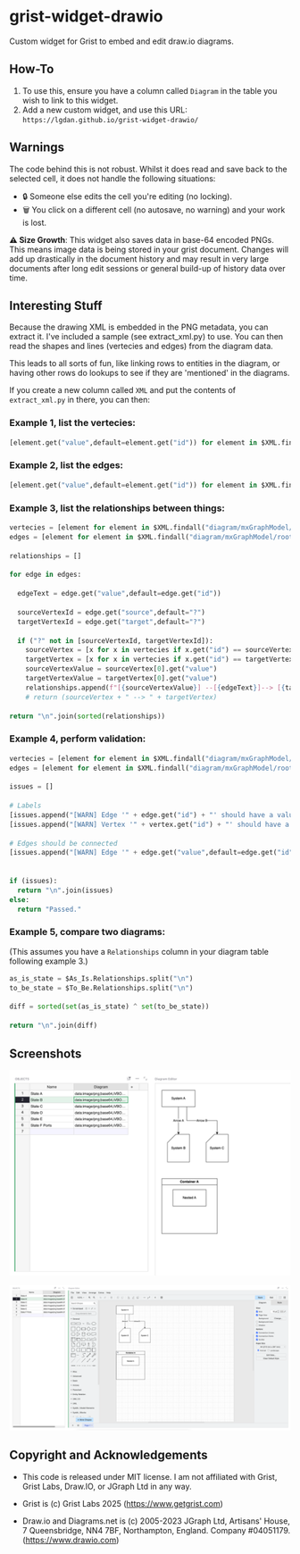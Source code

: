 # grist-widget-drawio
Custom widget for Grist to embed and edit draw.io diagrams.

## How-To

1. To use this, ensure you have a column called `Diagram` in the table you wish to link to this widget. 
2. Add a new custom widget, and use this URL: `https://lgdan.github.io/grist-widget-drawio/`

## Warnings

The code behind this is not robust. Whilst it does read and save back to the selected cell, it does not handle the following situations:

- 🔒 Someone else edits the cell you're editing (no locking).
- 🗑️ You click on a different cell (no autosave, no warning) and your work is lost.

**⚠️ Size Growth**: This widget also saves data in base-64 encoded PNGs. This means image data is being stored in your grist document. Changes will add up drastically in the document history and may result in very large documents after long edit sessions or general build-up of history data over time.

## Interesting Stuff

Because the drawing XML is embedded in the PNG metadata, you can extract it. I've included a sample (see extract_xml.py) to use. You can then read the shapes and lines (vertecies and edges) from the diagram data.

This leads to all sorts of fun, like linking rows to entities in the diagram, or having other rows do lookups to see if they are 'mentioned' in the diagrams.

If you create a new column called `XML` and put the contents of `extract_xml.py` in there, you can then:

### Example 1, list the vertecies:

```python
[element.get("value",default=element.get("id")) for element in $XML.findall("diagram/mxGraphModel/root/mxCell") if element.get("vertex",default=None)]
```

### Example 2, list the edges:

```python
[element.get("value",default=element.get("id")) for element in $XML.findall("diagram/mxGraphModel/root/mxCell") if element.get("edge",default=None)]
```

### Example 3, list the relationships between things:

```python
vertecies = [element for element in $XML.findall("diagram/mxGraphModel/root/mxCell") if element.get("vertex",default=None)]
edges = [element for element in $XML.findall("diagram/mxGraphModel/root/mxCell") if element.get("edge",default=None)]

relationships = []

for edge in edges:
  
  edgeText = edge.get("value",default=edge.get("id"))
  
  sourceVertexId = edge.get("source",default="?")
  targetVertexId = edge.get("target",default="?")
  
  if ("?" not in [sourceVertexId, targetVertexId]):
    sourceVertex = [x for x in vertecies if x.get("id") == sourceVertexId]
    targetVertex = [x for x in vertecies if x.get("id") == targetVertexId]
    sourceVertexValue = sourceVertex[0].get("value")
    targetVertexValue = targetVertex[0].get("value")
    relationships.append(f"[{sourceVertexValue}] --[{edgeText}]--> [{targetVertexValue}]")
    # return (sourceVertex + " --> " + targetVertex)
    
return "\n".join(sorted(relationships))
```

### Example 4, perform validation:

```python
vertecies = [element for element in $XML.findall("diagram/mxGraphModel/root/mxCell") if element.get("vertex",default=None)]
edges = [element for element in $XML.findall("diagram/mxGraphModel/root/mxCell") if element.get("edge",default=None)]

issues = []

# Labels
[issues.append("[WARN] Edge '" + edge.get("id") + "' should have a value.") for edge in edges if not edge.get("value")]
[issues.append("[WARN] Vertex '" + vertex.get("id") + "' should have a value.") for vertex in vertecies if not vertex.get("value")]

# Edges should be connected
[issues.append("[WARN] Edge '" + edge.get("value",default=edge.get("id")) + "' should be connected at both ends.") for edge in edges if not (edge.get("source") and edge.get("target"))]


if (issues):
  return "\n".join(issues)
else:
  return "Passed."
```

### Example 5, compare two diagrams:

(This assumes you have a `Relationships` column in your diagram table following example 3.)

```python
as_is_state = $As_Is.Relationships.split("\n")
to_be_state = $To_Be.Relationships.split("\n")

diff = sorted(set(as_is_state) ^ set(to_be_state))

return "\n".join(diff)
```

## Screenshots

![Viewer Screenshot](grist-widget-drawio.png)

![Editor Screenshot](grist-widget-drawio-edit.png)

## Copyright and Acknowledgements

- This code is released under MIT license. I am not affiliated with Grist, Grist Labs, Draw.IO, or JGraph Ltd in any way.

- Grist is (c) Grist Labs 2025 (https://www.getgrist.com)

- Draw.io and Diagrams.net is (c) 2005-2023 JGraph Ltd, Artisans' House, 7 Queensbridge, NN4 7BF, Northampton, England. Company #04051179. (https://www.drawio.com)